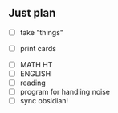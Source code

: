 ## Just plan
- [ ] take "things"
+ [ ] print cards
- [ ] MATH HT
- [ ] ENGLISH 
- [ ] reading
- [ ] program for handling noise
- [ ] sync obsidian!
